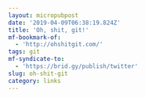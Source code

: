 ```yaml
---
layout: micropubpost
date: '2019-04-09T06:38:19.824Z'
title: 'Oh, shit, git!'
mf-bookmark-of:
  - 'http://ohshitgit.com/'
tags: git
mf-syndicate-to:
  - 'https://brid.gy/publish/twitter'
slug: oh-shit-git
category: links
---
```

